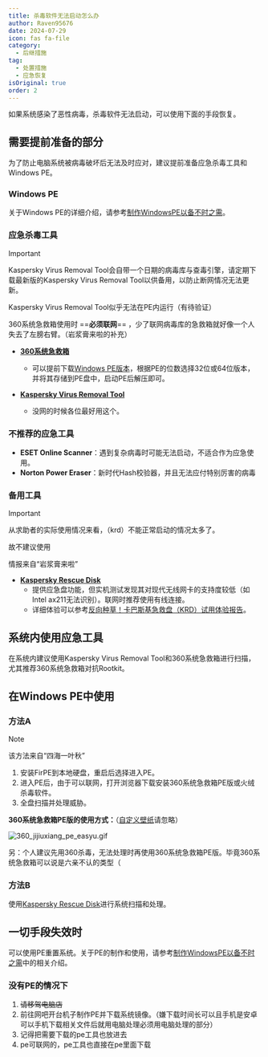 ```yaml
---
title: 杀毒软件无法启动怎么办
author: Raven95676
date: 2024-07-29
icon: fas fa-file
category:
  - 后继措施
tag:
  - 处置措施
  - 应急恢复
isOriginal: true
order: 2
---
```

如果系统感染了恶性病毒，杀毒软件无法启动，可以使用下面的手段恢复。

## 需要提前准备的部分

为了防止电脑系统被病毒破坏后无法及时应对，建议提前准备应急杀毒工具和Windows PE。

### Windows PE

关于Windows PE的详细介绍，请参考[制作WindowsPE以备不时之需](https://raven95676.github.io/prevention/7_why_windows_pe.html)。

### 应急杀毒工具

> [!important]
> Kaspersky Virus Removal Tool会自带一个日期的病毒库与查毒引擎，请定期下载最新版的Kaspersky Virus Removal Tool以供备用，以防止断网情况无法更新。
>
> Kaspersky Virus Removal Tool似乎无法在PE内运行（有待验证）
>
> 360系统急救箱使用时 ==**必须联网**== ，少了联网病毒库的急救箱就好像一个人失去了左膀右臂。（岩浆膏来啦的补充）

- **[360系统急救箱](https://weishi.360.cn/jijiuxiang/)**
  - 可以提前下载[Windows PE版本](https://weishi.360.cn/jijiuxiang/guide.html)，根据PE的位数选择32位或64位版本，并将其存储到PE盘中，启动PE后解压即可。

- **[Kaspersky Virus Removal Tool](https://www.kaspersky.com/downloads/free-virus-removal-tool)**
  - 没网的时候各位最好用这个。

### 不推荐的应急工具

- **ESET Online Scanner**：遇到复杂病毒时可能无法启动，不适合作为应急使用。
- **Norton Power Eraser**：新时代Hash校验器，并且无法应付特别厉害的病毒

### 备用工具

> [!important]
> 从求助者的实际使用情况来看，（krd）不能正常启动的情况太多了。
>
> 故不建议使用
>
> 情报来自“岩浆膏来啦”

- **[Kaspersky Rescue Disk](https://www.kaspersky.com.cn/downloads/thank-you/free-rescue-disk)**
  - 提供应急盘功能，但实机测试发现其对现代无线网卡的支持度较低（如Intel ax211无法识别）。联网时推荐使用有线连接。
  - 详细体验可以参考[反向种草！卡巴斯基急救盘（KRD）试用体验报告](https://post.smzdm.com/p/a5dxn0g8/)。

## 系统内使用应急工具

在系统内建议使用Kaspersky Virus Removal Tool和360系统急救箱进行扫描，尤其推荐360系统急救箱对抗Rootkit。

## 在Windows PE中使用

### 方法A <Badge text="推荐" type="tip" />

> [!note]
> 该方法来自“四海一叶秋”

1. 安装FirPE到本地硬盘，重启后选择进入PE。
2. 进入PE后，由于可以联网，打开浏览器下载安装360系统急救箱PE版或火绒杀毒软件。
3. 全盘扫描并处理威胁。

**360系统急救箱PE版的使用方式：**（[自定义壁纸](https://www.pixiv.net/artworks/112139971)请忽略）

![360_jijiuxiang_pe_easyu.gif](https://s2.loli.net/2024/07/29/uK1IcRZkzr5FexA.gif)

另：个人建议先用360杀毒，无法处理时再使用360系统急救箱PE版。毕竟360系统急救箱可以说是六亲不认的类型（

### 方法B

使用[Kaspersky Rescue Disk](https://www.kaspersky.com.cn/downloads/thank-you/free-rescue-disk)进行系统扫描和处理。

## 一切手段失效时

可以使用PE重置系统。关于PE的制作和使用，请参考[制作WindowsPE以备不时之需](https://raven95676.github.io/prevention/7_why_windows_pe.html)中的相关介绍。

### 没有PE的情况下

1. ~~请移驾电脑店~~
2. 前往网吧开台机子制作PE并下载系统镜像。（嫌下载时间长可以且手机是安卓可以手机下载相关文件后就用电脑处理必须用电脑处理的部分）
3. 记得把需要下载的pe工具也放进去
4. pe可联网的，pe工具也直接在pe里面下载
